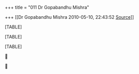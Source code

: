 +++
title = "011 Dr Gopabandhu Mishra"

+++
[[Dr Gopabandhu Mishra	2010-05-10, 22:43:52 [Source](https://groups.google.com/g/bvparishat/c/SP3jt8nP1Wo)]]



[TABLE]

[TABLE]

[TABLE]





